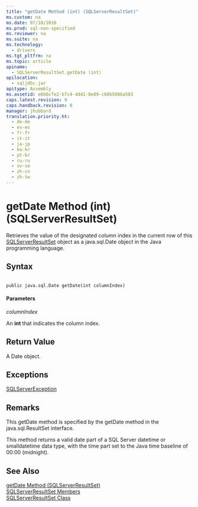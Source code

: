 ```yaml
---
title: "getDate Method (int) (SQLServerResultSet)"
ms.custom: na
ms.date: 07/18/2016
ms.prod: sql-non-specified
ms.reviewer: na
ms.suite: na
ms.technology: 
  - drivers
ms.tgt_pltfrm: na
ms.topic: article
apiname: 
  - SQLServerResultSet.getDate (int)
apilocation: 
  - sqljdbc.jar
apitype: Assembly
ms.assetid: e6b6cfe2-b7c4-4d41-8e09-c68b5086a503
caps.latest.revision: 9
caps.handback.revision: 0
manager: jhubbard
translation.priority.ht: 
  - de-de
  - es-es
  - fr-fr
  - it-it
  - ja-jp
  - ko-kr
  - pt-br
  - ru-ru
  - sv-se
  - zh-cn
  - zh-tw
---
```

# getDate Method (int) (SQLServerResultSet)
  Retrieves the value of the designated column index in the current row of this [SQLServerResultSet](../content/SQLServerResultSet-Class.md) object as a java.sql.Date object in the Java programming language.  
  
## Syntax  
  
```  
  
public java.sql.Date getDate(int columnIndex)  
```  
  
#### Parameters  
 *columnIndex*  
  
 An **int** that indicates the column index.  
  
## Return Value  
 A Date object.  
  
## Exceptions  
 [SQLServerException](../content/SQLServerException-Class.md)  
  
## Remarks  
 This getDate method is specified by the getDate method in the java.sql.ResultSet interface.  
  
 This method returns a valid date part of a  SQL Server  datetime or smalldatetime data type, with the time part set to the Java time baseline of 00:00 (midnight).  
  
## See Also  
 [getDate Method &#40;SQLServerResultSet&#41;](../content/getDate-Method--SQLServerResultSet-.md)   
 [SQLServerResultSet Members](../content/SQLServerResultSet-Members.md)   
 [SQLServerResultSet Class](../content/SQLServerResultSet-Class.md)  
  
  